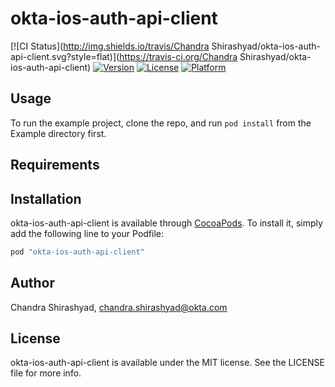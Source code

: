 # okta-ios-auth-api-client

[![CI Status](http://img.shields.io/travis/Chandra Shirashyad/okta-ios-auth-api-client.svg?style=flat)](https://travis-ci.org/Chandra Shirashyad/okta-ios-auth-api-client)
[![Version](https://img.shields.io/cocoapods/v/okta-ios-auth-api-client.svg?style=flat)](http://cocoapods.org/pods/okta-ios-auth-api-client)
[![License](https://img.shields.io/cocoapods/l/okta-ios-auth-api-client.svg?style=flat)](http://cocoapods.org/pods/okta-ios-auth-api-client)
[![Platform](https://img.shields.io/cocoapods/p/okta-ios-auth-api-client.svg?style=flat)](http://cocoapods.org/pods/okta-ios-auth-api-client)

## Usage

To run the example project, clone the repo, and run `pod install` from the Example directory first.

## Requirements

## Installation

okta-ios-auth-api-client is available through [CocoaPods](http://cocoapods.org). To install
it, simply add the following line to your Podfile:

```ruby
pod "okta-ios-auth-api-client"
```

## Author

Chandra Shirashyad, chandra.shirashyad@okta.com

## License

okta-ios-auth-api-client is available under the MIT license. See the LICENSE file for more info.

